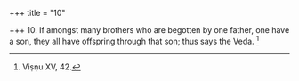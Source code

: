 +++
title = "10"

+++
10. If amongst many brothers who are begotten by one father, one have a son, they all have offspring through that son; thus says the Veda. [^9] 


[^9]:  Viṣṇu XV, 42.
